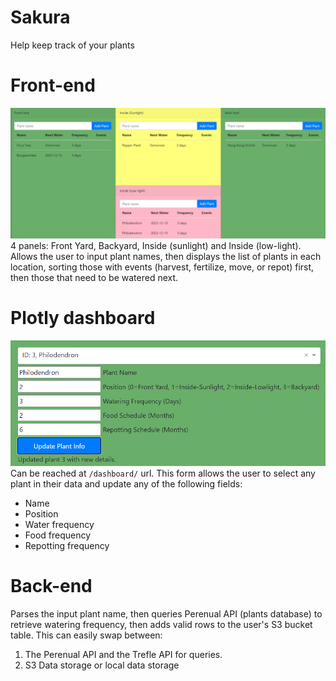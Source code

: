 # Sakura
Help keep track of your plants

# Front-end
![Frontend](Frontend.PNG)
4 panels: Front Yard, Backyard, Inside (sunlight) and Inside (low-light).
Allows the user to input plant names, then displays the list of plants in each location, sorting those with events (harvest, fertilize, move, or repot) first, then those that need to be watered next.

# Plotly dashboard
![Dashboard](Dashboard.PNG)
Can be reached at `/dashboard/` url. This form allows the user to select any plant in their data and update any of the following fields:
- Name
- Position
- Water frequency
- Food frequency
- Repotting frequency

# Back-end
Parses the input plant name, then queries Perenual API (plants database) to retrieve watering frequency, then adds valid rows to the user's S3 bucket table.
This can easily swap between:
1. The Perenual API and the Trefle API for queries.
2. S3 Data storage or local data storage
